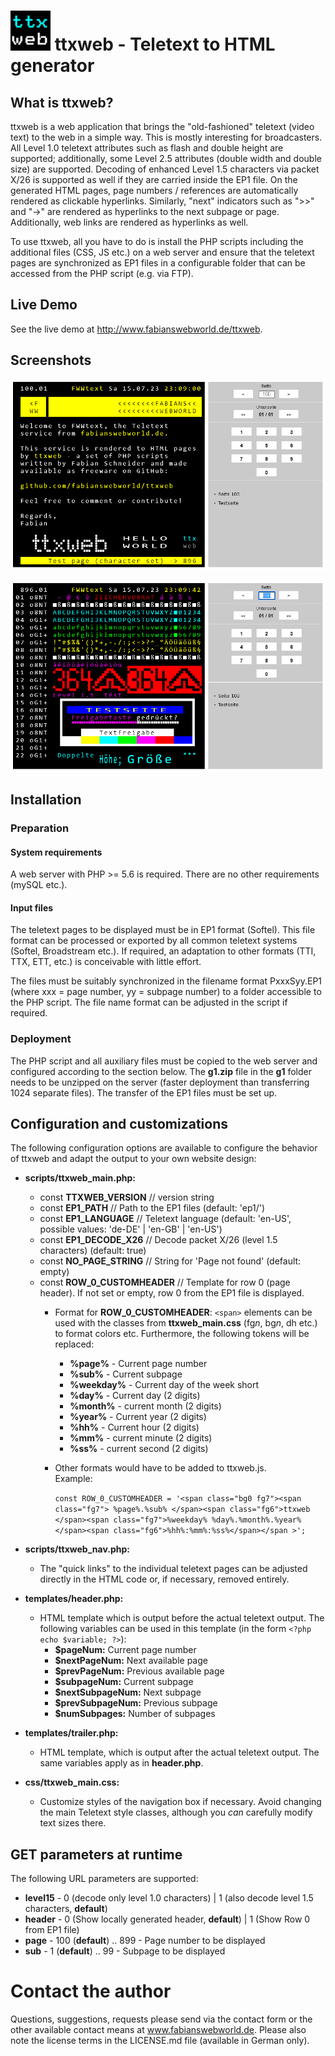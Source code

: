 #  ![Logo](/ttxweb.png "ttxweb Logo") ttxweb - Teletext to HTML generator

## What is ttxweb?

ttxweb is a web application that brings the "old-fashioned" teletext (video text) to the web in a simple way. This is mostly interesting for broadcasters. All Level 1.0 teletext attributes such as flash and double height are supported; additionally, some Level 2.5 attributes (double width and double size) are supported. Decoding of enhanced Level 1.5 characters via packet X/26 is supported as well if they are carried inside the EP1 file. On the generated HTML pages, page numbers / references are automatically rendered as clickable hyperlinks. Similarly, "next" indicators such as ">>" and "->" are rendered as hyperlinks to the next subpage or page. Additionally, web links are rendered as hyperlinks as well.

To use ttxweb, all you have to do is install the PHP scripts including the additional files (CSS, JS etc.) on a web server and ensure that the teletext pages are synchronized as EP1 files in a configurable folder that can be accessed from the PHP script (e.g. via FTP).

## Live Demo

See the live demo at http://www.fabianswebworld.de/ttxweb.

## Screenshots

![Screenshot - Page 100](/demo_p100.png "Page 100")

![Screenshot - Test page](/demo_p896.png "Test page")

## Installation

### Preparation

#### System requirements

A web server with PHP >= 5.6 is required. There are no other requirements (mySQL etc.).

#### Input files

The teletext pages to be displayed must be in EP1 format (Softel). This file format can be processed or exported by all common teletext systems (Softel, Broadstream etc.). If required, an adaptation to other formats (TTI, TTX, ETT, etc.) is conceivable with little effort.

The files must be suitably synchronized in the filename format PxxxSyy.EP1 (where xxx = page number, yy = subpage number) to a folder accessible to the PHP script. The file name format can be adjusted in the script if required.

### Deployment

The PHP script and all auxiliary files must be copied to the web server and configured according to the section below. The **g1.zip** file in the **g1** folder needs to be unzipped on the server (faster deployment than transferring 1024 separate files). The transfer of the EP1 files must be set up.

## Configuration and customizations

The following configuration options are available to configure the behavior of ttxweb and adapt the output to your own website design:

- **scripts/ttxweb_main.php:**
   - const **TTXWEB_VERSION** // version string
   - const **EP1_PATH** // Path to the EP1 files (default: 'ep1/')
   - const **EP1_LANGUAGE** // Teletext language (default: 'en-US', possible values: 'de-DE' | 'en-GB' | 'en-US')
   - const **EP1_DECODE_X26** // Decode packet X/26 (level 1.5 characters) (default: true)
   - const **NO_PAGE_STRING** // String for 'Page not found' (default: empty)
   - const **ROW_0_CUSTOMHEADER** // Template for row 0 (page header). If not set or empty, row 0 from the EP1 file is displayed.
     - Format for **ROW_0_CUSTOMHEADER**:
       `<span>` elements can be used with the classes from **ttxweb_main.css** (fg*n*, bg*n*, dh etc.) to format colors etc. Furthermore, the following tokens will be replaced:
        - **%page%** - Current page number
        - **%sub%** - Current subpage
        - **%weekday%** - Current day of the week short
        - **%day%** - Current day (2 digits)
        - **%month%** - current month (2 digits)
        - **%year%** - Current year (2 digits)
        - **%hh%** - Current hour (2 digits)
        - **%mm%** - current minute (2 digits)
        - **%ss%** - current second (2 digits)
     - Other formats would have to be added to ttxweb.js.  
       Example:
      
       `const ROW_0_CUSTOMHEADER = '<span class="bg0 fg7"><span class="fg7"> %page%.%sub% </span><span class="fg6">ttxweb  </span><span class="fg7">%weekday% %day%.%month%.%year% </span><span class="fg6">%hh%:%mm%:%ss%</span></span >';`

- **scripts/ttxweb_nav.php:**
   - The "quick links" to the individual teletext pages can be adjusted directly in the HTML code or, if necessary, removed entirely.

- **templates/header.php:**
   - HTML template which is output before the actual teletext output. The following variables can be used in this template (in the form `<?php echo $variable; ?>`):
     - **$pageNum:** Current page number
     - **$nextPageNum:** Next available page
     - **$prevPageNum:** Previous available page
     - **$subpageNum:** Current subpage
     - **$nextSubpageNum:** Next subpage
     - **$prevSubpageNum:** Previous subpage
     - **$numSubpages:** Number of subpages

- **templates/trailer.php:**
   - HTML template, which is output after the actual teletext output. The same variables apply as in **header.php**.

- **css/ttxweb_main.css:**
   - Customize styles of the navigation box if necessary. Avoid changing the main Teletext style classes, although you *can* carefully modify text sizes there.

## GET parameters at runtime

The following URL parameters are supported:

- **level15** - 0 (decode only level 1.0 characters) | 1 (also decode level 1.5 characters, **default**)
- **header** - 0 (Show locally generated header, **default**) | 1 (Show Row 0 from EP1 file)
- **page** - 100 (**default**) .. 899 - Page number to be displayed
- **sub** - 1 (**default**) .. 99 - Subpage to be displayed


# Contact the author

Questions, suggestions, requests please send via the contact form or the other available contact means at www.fabianswebworld.de. Please also note the license terms in the LICENSE.md file (available in German only).
